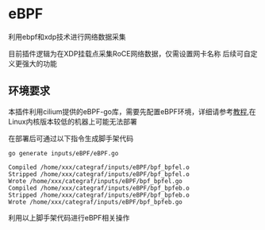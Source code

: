 # eBPF

利用ebpf和xdp技术进行网络数据采集

目前插件逻辑为在XDP挂载点采集RoCE网络数据，仅需设置网卡名称
后续可自定义更强大的功能
## 环境要求
本插件利用cilium提供的eBPF-go库，需要先配置eBPF环境，详细请参考[教程](https://ebpf-go.dev/guides/getting-started/),在Linux内核版本较低的机器上可能无法部署

在部署后可通过以下指令生成脚手架代码
```
go generate inputs/eBPF/eBPF.go

Compiled /home/xxx/categraf/inputs/eBPF/bpf_bpfel.o
Stripped /home/xxx/categraf/inputs/eBPF/bpf_bpfel.o
Wrote /home/xxx/categraf/inputs/eBPF/bpf_bpfel.go
Compiled /home/xxx/categraf/inputs/eBPF/bpf_bpfeb.o
Stripped /home/xxx/categraf/inputs/eBPF/bpf_bpfeb.o
Wrote /home/xxx/categraf/inputs/eBPF/bpf_bpfeb.go
```
利用以上脚手架代码进行eBPF相关操作